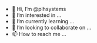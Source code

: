 - 👋 Hi, I’m @plhsystems
- 👀 I’m interested in ...
- 🌱 I’m currently learning ...
- 💞️ I’m looking to collaborate on ...
- 📫 How to reach me ...

<!---
plhsystems/plhsystems is a ✨ special ✨ repository because its `README.md` (this file) appears on your GitHub profile.
You can click the Preview link to take a look at your changes.
--->
